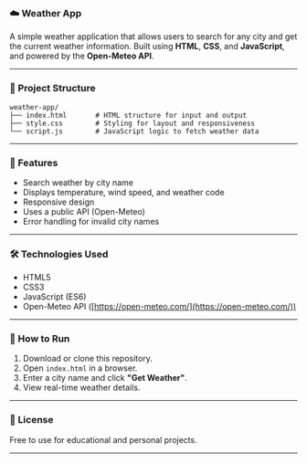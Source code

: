 ### ☁️ Weather App

A simple weather application that allows users to search for any city and get the current weather information. Built using **HTML**, **CSS**, and **JavaScript**, and powered by the **Open-Meteo API**.

---

### 📁 Project Structure

```
weather-app/
├── index.html       # HTML structure for input and output
├── style.css        # Styling for layout and responsiveness
└── script.js        # JavaScript logic to fetch weather data
```

---

### 🚀 Features

* Search weather by city name
* Displays temperature, wind speed, and weather code
* Responsive design
* Uses a public API (Open-Meteo)
* Error handling for invalid city names

---

### 🛠 Technologies Used

* HTML5
* CSS3
* JavaScript (ES6)
* Open-Meteo API ([https://open-meteo.com/](https://open-meteo.com/))

---

### 🔧 How to Run

1. Download or clone this repository.
2. Open `index.html` in a browser.
3. Enter a city name and click **"Get Weather"**.
4. View real-time weather details.

---

### 📄 License

Free to use for educational and personal projects.

---
